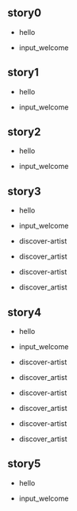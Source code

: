 ## story0
 * hello
  - input_welcome
## story1
 * hello
  - input_welcome
## story2
 * hello
  - input_welcome
## story3
 * hello
  - input_welcome
 * discover-artist
  - discover_artist
 * discover-artist
  - discover_artist
## story4
 * hello
  - input_welcome
 * discover-artist
  - discover_artist
 * discover-artist
  - discover_artist
 * discover-artist
  - discover_artist
## story5
 * hello
  - input_welcome